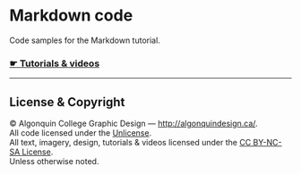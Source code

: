 # Markdown code 

Code samples for the Markdown tutorial.

### [☛ Tutorials & videos](http://learn-the-web.algonquindesign.ca/topics/markdown/)

---

## License & Copyright

© Algonquin College Graphic Design — <http://algonquindesign.ca/>.<br>
All code licensed under the [Unlicense](UNLICENSE).<br>
All text, imagery, design, tutorials & videos licensed under the [CC BY-NC-SA License](http://creativecommons.org/licenses/by-nc-sa/4.0/).<br>
Unless otherwise noted.
